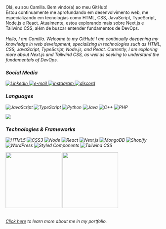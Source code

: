 <p>Olá, eu sou Camilla. Bem vindo(a) ao meu GitHub!<br>Estou continuamente me aprofundando em desenvolvimento web, me especializando em tecnologias como HTML, CSS, JavaScript, TypeScript, Node.js e React. Atualmente, estou explorando mais sobre Next.js e Tailwind CSS, além de buscar entender fundamentos de DevOps.<br>
    <br>
        <i>Hello, I am Camilla. Welcome to my GitHub! I am continually deepening my knowledge in web development, specializing in technologies such as HTML, CSS, JavaScript, TypeScript, Node.js, and React. Currently, I am exploring more about Next.js and Tailwind CSS, as well as seeking to understand the fundamentals of DevOps.<i><br>
    <h3>Social Media</h3>
    <a href="https://www.linkedin.com/in/camillamendess/">
        <img src="https://img.shields.io/badge/LinkedIn-312E38?style=flat-square&logo=linkedin" alt="LinkedIn">
    </a>
    <a href="mailto:milla_mendes83@hotmail.com">
        <img src="https://img.shields.io/badge/Email-312E38?style=flat-square&logo=gmail&logoColor=white" alt="e-mail">
    </a>
    <a href="https://www.instagram.com/camillamendz/">
        <img src="https://img.shields.io/badge/Instagram-312E38?style=flat-square&logo=instagram" alt="instagram">
    </a>
        <a href="https://discord.com/channels/@camillamendes">
            <img src="https://img.shields.io/badge/Discord-312E38?style=flat-square&logo=discord" alt="discord">
    </a>
</p>

### Languages

![JavaScript](https://img.shields.io/badge/javascript-312E38?style=for-the-badge&logo=javascript)
![TypeScript](https://img.shields.io/badge/typescript-312E38?style=for-the-badge&logo=typescript)
![Python](https://img.shields.io/badge/python-312E38?style=for-the-badge&logo=python)
![Java](https://img.shields.io/badge/java-312E38?style=for-the-badge&logo=openjdk)
![C++](https://img.shields.io/badge/C++-312E38?style=for-the-badge&logo=c%2B%2B)
![PHP](https://img.shields.io/badge/php-312E38?style=for-the-badge&logo=php)

<img src="https://github-readme-stats.vercel.app/api/top-langs/?username=camillamendess&layout=compact&theme=tokyonight"/>

### Technologies & Frameworks

![HTML5](https://img.shields.io/badge/html5-312E38?style=for-the-badge&logo=html5)
![CSS3](https://img.shields.io/badge/css3-312E38?style=for-the-badge&logo=css3)
![Node](https://img.shields.io/badge/node.js-312E38?style=for-the-badge&logo=node.js)
![React](https://img.shields.io/badge/react-312E38?style=for-the-badge&logo=react)
![Next.js](https://img.shields.io/badge/next.js-312E38?style=for-the-badge&logo=nextdotjs)
![MongoDB](https://img.shields.io/badge/mongodb-312E38?style=for-the-badge&logo=mongodb)
![Shopify](https://img.shields.io/badge/shopify-312E38?style=for-the-badge&logo=shopify)
![WordPress](https://img.shields.io/badge/wordpress-312E38?style=for-the-badge&logo=wordpress)
![Styled Components](https://img.shields.io/badge/styled%20components-312E38?style=for-the-badge&logo=styled-components)
![Tailwind CSS](https://img.shields.io/badge/tailwind%20css-312E38?style=for-the-badge&logo=tailwind-css)


<img src="http://github-profile-summary-cards.vercel.app/api/cards/most-commit-language?username=camillamendess&layout=donut&theme=tokyonight" height="180em"/>
<img src="http://github-profile-summary-cards.vercel.app/api/cards/repos-per-language?username=camillamendess&layout=donut&theme=tokyonight" height="180em"/>

<br><i><a href="https://camillamendesdev.vercel.app" target="_blank">Click here</a> to learn more about me in my portfolio.</i>









